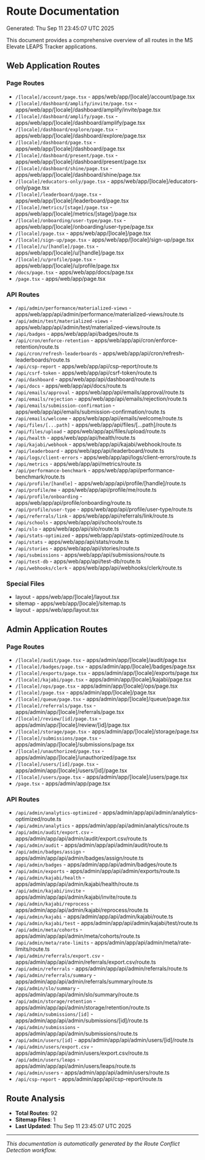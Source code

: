 # Route Documentation
Generated: Thu Sep 11 23:45:07 UTC 2025

This document provides a comprehensive overview of all routes in the MS Elevate LEAPS Tracker applications.

## Web Application Routes

### Page Routes
- `/[locale]/account/page.tsx` - apps/web/app/[locale]/account/page.tsx
- `/[locale]/dashboard/amplify/invite/page.tsx` - apps/web/app/[locale]/dashboard/amplify/invite/page.tsx
- `/[locale]/dashboard/amplify/page.tsx` - apps/web/app/[locale]/dashboard/amplify/page.tsx
- `/[locale]/dashboard/explore/page.tsx` - apps/web/app/[locale]/dashboard/explore/page.tsx
- `/[locale]/dashboard/page.tsx` - apps/web/app/[locale]/dashboard/page.tsx
- `/[locale]/dashboard/present/page.tsx` - apps/web/app/[locale]/dashboard/present/page.tsx
- `/[locale]/dashboard/shine/page.tsx` - apps/web/app/[locale]/dashboard/shine/page.tsx
- `/[locale]/educators-only/page.tsx` - apps/web/app/[locale]/educators-only/page.tsx
- `/[locale]/leaderboard/page.tsx` - apps/web/app/[locale]/leaderboard/page.tsx
- `/[locale]/metrics/[stage]/page.tsx` - apps/web/app/[locale]/metrics/[stage]/page.tsx
- `/[locale]/onboarding/user-type/page.tsx` - apps/web/app/[locale]/onboarding/user-type/page.tsx
- `/[locale]/page.tsx` - apps/web/app/[locale]/page.tsx
- `/[locale]/sign-up/page.tsx` - apps/web/app/[locale]/sign-up/page.tsx
- `/[locale]/u/[handle]/page.tsx` - apps/web/app/[locale]/u/[handle]/page.tsx
- `/[locale]/u/profile/page.tsx` - apps/web/app/[locale]/u/profile/page.tsx
- `/docs/page.tsx` - apps/web/app/docs/page.tsx
- `/page.tsx` - apps/web/app/page.tsx

### API Routes
- `/api/admin/performance/materialized-views` - apps/web/app/api/admin/performance/materialized-views/route.ts
- `/api/admin/test/materialized-views` - apps/web/app/api/admin/test/materialized-views/route.ts
- `/api/badges` - apps/web/app/api/badges/route.ts
- `/api/cron/enforce-retention` - apps/web/app/api/cron/enforce-retention/route.ts
- `/api/cron/refresh-leaderboards` - apps/web/app/api/cron/refresh-leaderboards/route.ts
- `/api/csp-report` - apps/web/app/api/csp-report/route.ts
- `/api/csrf-token` - apps/web/app/api/csrf-token/route.ts
- `/api/dashboard` - apps/web/app/api/dashboard/route.ts
- `/api/docs` - apps/web/app/api/docs/route.ts
- `/api/emails/approval` - apps/web/app/api/emails/approval/route.ts
- `/api/emails/rejection` - apps/web/app/api/emails/rejection/route.ts
- `/api/emails/submission-confirmation` - apps/web/app/api/emails/submission-confirmation/route.ts
- `/api/emails/welcome` - apps/web/app/api/emails/welcome/route.ts
- `/api/files/[...path]` - apps/web/app/api/files/[...path]/route.ts
- `/api/files/upload` - apps/web/app/api/files/upload/route.ts
- `/api/health` - apps/web/app/api/health/route.ts
- `/api/kajabi/webhook` - apps/web/app/api/kajabi/webhook/route.ts
- `/api/leaderboard` - apps/web/app/api/leaderboard/route.ts
- `/api/logs/client-errors` - apps/web/app/api/logs/client-errors/route.ts
- `/api/metrics` - apps/web/app/api/metrics/route.ts
- `/api/performance-benchmark` - apps/web/app/api/performance-benchmark/route.ts
- `/api/profile/[handle]` - apps/web/app/api/profile/[handle]/route.ts
- `/api/profile/me` - apps/web/app/api/profile/me/route.ts
- `/api/profile/onboarding` - apps/web/app/api/profile/onboarding/route.ts
- `/api/profile/user-type` - apps/web/app/api/profile/user-type/route.ts
- `/api/referrals/link` - apps/web/app/api/referrals/link/route.ts
- `/api/schools` - apps/web/app/api/schools/route.ts
- `/api/slo` - apps/web/app/api/slo/route.ts
- `/api/stats-optimized` - apps/web/app/api/stats-optimized/route.ts
- `/api/stats` - apps/web/app/api/stats/route.ts
- `/api/stories` - apps/web/app/api/stories/route.ts
- `/api/submissions` - apps/web/app/api/submissions/route.ts
- `/api/test-db` - apps/web/app/api/test-db/route.ts
- `/api/webhooks/clerk` - apps/web/app/api/webhooks/clerk/route.ts

### Special Files
- layout - apps/web/app/[locale]/layout.tsx
- sitemap - apps/web/app/[locale]/sitemap.ts
- layout - apps/web/app/layout.tsx

## Admin Application Routes

### Page Routes
- `/[locale]/audit/page.tsx` - apps/admin/app/[locale]/audit/page.tsx
- `/[locale]/badges/page.tsx` - apps/admin/app/[locale]/badges/page.tsx
- `/[locale]/exports/page.tsx` - apps/admin/app/[locale]/exports/page.tsx
- `/[locale]/kajabi/page.tsx` - apps/admin/app/[locale]/kajabi/page.tsx
- `/[locale]/ops/page.tsx` - apps/admin/app/[locale]/ops/page.tsx
- `/[locale]/page.tsx` - apps/admin/app/[locale]/page.tsx
- `/[locale]/queue/page.tsx` - apps/admin/app/[locale]/queue/page.tsx
- `/[locale]/referrals/page.tsx` - apps/admin/app/[locale]/referrals/page.tsx
- `/[locale]/review/[id]/page.tsx` - apps/admin/app/[locale]/review/[id]/page.tsx
- `/[locale]/storage/page.tsx` - apps/admin/app/[locale]/storage/page.tsx
- `/[locale]/submissions/page.tsx` - apps/admin/app/[locale]/submissions/page.tsx
- `/[locale]/unauthorized/page.tsx` - apps/admin/app/[locale]/unauthorized/page.tsx
- `/[locale]/users/[id]/page.tsx` - apps/admin/app/[locale]/users/[id]/page.tsx
- `/[locale]/users/page.tsx` - apps/admin/app/[locale]/users/page.tsx
- `/page.tsx` - apps/admin/app/page.tsx

### API Routes
- `/api/admin/analytics-optimized` - apps/admin/app/api/admin/analytics-optimized/route.ts
- `/api/admin/analytics` - apps/admin/app/api/admin/analytics/route.ts
- `/api/admin/audit/export.csv` - apps/admin/app/api/admin/audit/export.csv/route.ts
- `/api/admin/audit` - apps/admin/app/api/admin/audit/route.ts
- `/api/admin/badges/assign` - apps/admin/app/api/admin/badges/assign/route.ts
- `/api/admin/badges` - apps/admin/app/api/admin/badges/route.ts
- `/api/admin/exports` - apps/admin/app/api/admin/exports/route.ts
- `/api/admin/kajabi/health` - apps/admin/app/api/admin/kajabi/health/route.ts
- `/api/admin/kajabi/invite` - apps/admin/app/api/admin/kajabi/invite/route.ts
- `/api/admin/kajabi/reprocess` - apps/admin/app/api/admin/kajabi/reprocess/route.ts
- `/api/admin/kajabi` - apps/admin/app/api/admin/kajabi/route.ts
- `/api/admin/kajabi/test` - apps/admin/app/api/admin/kajabi/test/route.ts
- `/api/admin/meta/cohorts` - apps/admin/app/api/admin/meta/cohorts/route.ts
- `/api/admin/meta/rate-limits` - apps/admin/app/api/admin/meta/rate-limits/route.ts
- `/api/admin/referrals/export.csv` - apps/admin/app/api/admin/referrals/export.csv/route.ts
- `/api/admin/referrals` - apps/admin/app/api/admin/referrals/route.ts
- `/api/admin/referrals/summary` - apps/admin/app/api/admin/referrals/summary/route.ts
- `/api/admin/slo/summary` - apps/admin/app/api/admin/slo/summary/route.ts
- `/api/admin/storage/retention` - apps/admin/app/api/admin/storage/retention/route.ts
- `/api/admin/submissions/[id]` - apps/admin/app/api/admin/submissions/[id]/route.ts
- `/api/admin/submissions` - apps/admin/app/api/admin/submissions/route.ts
- `/api/admin/users/[id]` - apps/admin/app/api/admin/users/[id]/route.ts
- `/api/admin/users/export.csv` - apps/admin/app/api/admin/users/export.csv/route.ts
- `/api/admin/users/leaps` - apps/admin/app/api/admin/users/leaps/route.ts
- `/api/admin/users` - apps/admin/app/api/admin/users/route.ts
- `/api/csp-report` - apps/admin/app/api/csp-report/route.ts

## Route Analysis

- **Total Routes**: 92
- **Sitemap Files**: 1
- **Last Updated**: Thu Sep 11 23:45:07 UTC 2025

---
*This documentation is automatically generated by the Route Conflict Detection workflow.*
